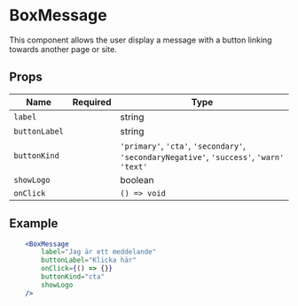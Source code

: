 # BoxMessage

This component allows the user display a message with a button linking towards another page or site. 

## Props

| Name          | Required  | Type                                      |
|---------------|-----------|-------------------------------------------|
| `label`       |           | string                                    |
| `buttonLabel` |           | string                                    |
| `buttonKind`  |           | `'primary'`, `'cta'`, `'secondary'`,          `'secondaryNegative'`, `'success'`, `'warn'` `'text'`                   |
| `showLogo`    |           | boolean                                   |
| `onClick`     |           | `() => void`                              |

## Example

```jsx
    <BoxMessage 
        label="Jag är ett meddelande" 
        buttonLabel="Klicka här" 
        onClick={() => {}} 
        buttonKind="cta"
        showLogo 
    />
```
